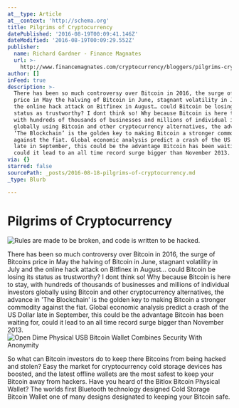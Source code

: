 ```yaml
---
at__type: Article
at__context: 'http://schema.org'
title: Pilgrims of Cryptocurrency
datePublished: '2016-08-19T00:09:41.146Z'
dateModified: '2016-08-19T00:09:29.552Z'
publisher:
  name: Richard Gardner - Finance Magnates
  url: >-
    http://www.financemagnates.com/cryptocurrency/bloggers/pilgrims-cryptocurrency-safety-not-guaranteed/
author: []
inFeed: true
description: >-
  There has been so much controversy over Bitcoin in 2016, the surge of Bitcoins
  price in May the halving of Bitcoin in June, stagnant volatility in July and
  the online hack attack on Bitfinex in August… could Bitcoin be losing its
  status as trustworthy? I dont think so! Why because Bitcoin is here to stay,
  with hundreds of thousands of businesses and millions of individual investors
  globally using Bitcoin and other cryptocurrency alternatives, the advance in
  ‘The Blockchain’ is the golden key to making Bitcoin a stronger commodity
  against the fiat. Global economic analysis predict a crash of the US Dollar
  late in September, this could be the advantage Bitcoin has been waiting for,
  could it lead to an all time record surge bigger than November 2013.
via: {}
starred: false
sourcePath: _posts/2016-08-18-pilgrims-of-cryptocurrency.md
_type: Blurb

---
```

# **Pilgrims of Cryptocurrency**
![Rules are made to be broken, and code is written to be hacked.](https://the-grid-user-content.s3-us-west-2.amazonaws.com/efc59d78-cbfc-4adf-85f6-ae04c3316859.jpg)

There has been so much controversy over Bitcoin in 2016, the surge of Bitcoins price in May the halving of Bitcoin in June, stagnant volatility in July and the online hack attack on Bitfinex in August... could Bitcoin be losing its status as trustworthy? I dont think so! Why because Bitcoin is here to stay, with hundreds of thousands of businesses and millions of individual investors globally using Bitcoin and other cryptocurrency alternatives, the advance in 'The Blockchain' is the golden key to making Bitcoin a stronger commodity against the fiat. Global economic analysis predict a crash of the US Dollar late in September, this could be the advantage Bitcoin has been waiting for, could it lead to an all time record surge bigger than November 2013\.
![Open Dime Physical USB Bitcoin Wallet Combines Security With Anonymity ](https://the-grid-user-content.s3-us-west-2.amazonaws.com/bfba9d06-d085-49d8-be23-6c2945c308c1.jpg)

So what can Bitcoin investors do to keep there Bitcoins from being hacked and stolen? Easy the market for cryptocurrency cold storage devices has boosted, and the latest offline wallets are the most safest to keep your Bitcoin away from hackers. Have you heard of the Bitlox Bitcoin Physical Wallet? The worlds first Bluetooth technology designed Cold Storage Bitcoin Wallet one of many designs designated to keeping your Bitcoin safe.